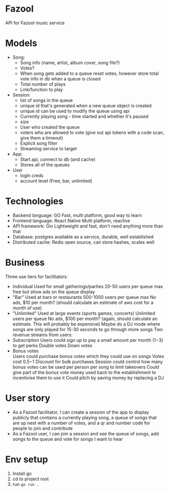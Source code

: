 # Fazool
API for Fazool music service

# Models
- Song:
    - Song info (name, artist, album cover, song file?)
    - Votes?
    - When song gets added to a queue reset votes, however store total vote info in db when a queue is closed
    - Total number of plays
    - Link/function to play
- Session:
    - list of songs in the queue
    - unique id that's generated when a new queue object is created
    - unique id can be used to modify the queue using api
    - Currently playing song - time started and whether it's paused
    - size
    - User who created the queue
    - voters who are allowed to vote (give out api tokens with a code scan, give them a timeout)
    - Explicit song filter
    - Streaming service to target
- App:
    - Start api, connect to db (and cache)
    - Stores all of the queues
- User
    - login creds
    - account level (Free, bar, unlimited)

# Technologies
- Backend language: GO
    Fast, multi platform, good way to learn
- Frontend language: React Native
    Multi platform, reactive
- API framework: Gin
    Lightweight and fast, don't need anything more than that
- Database: postgres
    available as a service, durable, well established
- Distributed cache: Redis
    open source, can store hashes, scales well

# Business
Three use tiers for facilitators:
- Individual
    Used for small gatherings/parties
    20-50 users per queue max
    free but show ads on the queue display
- "Bar"
    Used at bars or restaurants
    500-1000 users per queue max
    No ads, $10 per month? (should calculate an estimate of aws cost for a month of use)
- "Unlimited"
    Used at large events (sports games, concerts)
    Unlimited users per queue
    No ads, $100 per month? (again, should calculate an estimate. This will probably be expensive)
    Maybe do a DJ mode where songs are only played for 15-30 seconds to go through more songs
Two revenue streams from users:
- Subscription
    Users could sign up to pay a small amount per month ($1-$3) to get perks
    Double votes
    Down votes
- Bonus votes  
    Users could purchase bonus votes which they could use on songs
    Votes cost $0.5-$1
    Discount for bulk purchases
    Session could control how many bonus votes can be used per person per song to limit takeovers
    Could give part of the bonus vote money used back to the establishment to incentivise them to use it
Could pitch by saving money by replacing a DJ

# User story
- As a Fazool facilitator, I can create a session of the app to display publicly that contains a currently playing song, a queue of songs that are up next with a number of votes, and a qr and number code for people to join and contribute
- As a Fazool user, I can join a session and see the queue of songs, add songs to the queue and vote for songs I want to hear

# Env setup

1. Install go 
2. cd to project root
3. run `go run .`
